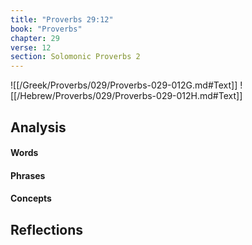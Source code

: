 ```yaml
---
title: "Proverbs 29:12"
book: "Proverbs"
chapter: 29
verse: 12
section: Solomonic Proverbs 2
---
```

![[/Greek/Proverbs/029/Proverbs-029-012G.md#Text]]
![[/Hebrew/Proverbs/029/Proverbs-029-012H.md#Text]]

## Analysis

#### Words

#### Phrases

#### Concepts

## Reflections
